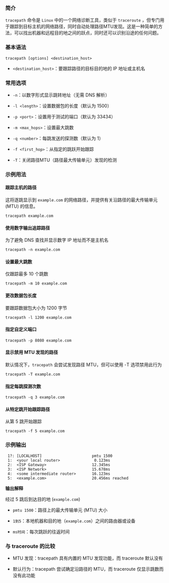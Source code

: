 ### 简介

`tracepath` 命令是 `Linux` 中的一个网络诊断工具，类似于 `traceroute` ，但专门用于跟踪到目标主机的网络路径，同时自动处理路径MTU发现。这是一种简单的方法，可以找出机器和远程目的地之间的跃点，同时还可以识别沿途的任何问题。

### 基本语法

```shell
tracepath [options] <destination_host>
```

* `<destination_host>`：要跟踪路径的目标目的地的 IP 地址或主机名

### 常用选项

* `-n`：以数字形式显示跳转地址（无需 DNS 解析）

* `-l <length>`：设置数据包的长度（默认为 1500）

* `-p <port>`：设置用于测试的端口（默认为 33434）

* `-m <max_hops>`：设置最大跳数

* `-q <number>`：每跳发送的探测数（默认为 1）

* `-f <first_hop>`：从指定的跳跃开始跟踪

* `-T`：关闭路径MTU（路径最大传输单元）发现的检测

### 示例用法

#### 跟踪主机的路径

这将逐跳显示到 `example.com` 的网络路径，并提供有关沿路径的最大传输单元 (MTU) 的信息。

```shell
tracepath example.com
```

#### 使用数字输出追踪路径

为了避免 DNS 查找并显示数字 IP 地址而不是主机名

```shell
tracepath -n example.com
```

#### 设置最大跳数

仅跟踪最多 10 个跳数

```shell
tracepath -m 10 example.com
```

#### 更改数据包长度

要跟踪数据包大小为 1200 字节

```shell
tracepath -l 1200 example.com
```

#### 指定自定义端口

```shell
tracepath -p 8080 example.com
```

#### 显示禁用 MTU 发现的路径

默认情况下，`tracepath` 会尝试发现路径 MTU，但可以使用 -T 选项禁用此行为

```shell
tracepath -T example.com
```

#### 指定每跳探测次数

```shell
tracepath -q 3 example.com
```

#### 从特定跳开始跟踪路径

从第 5 跳开始跟踪

```shell
tracepath -f 5 example.com
```

### 示例输出

```shell
 1?: [LOCALHOST]                      pmtu 1500
 1:  <your local router>               0.123ms 
 2:  <ISP Gateway>                    12.345ms 
 3:  <ISP Network>                    15.678ms 
 4:  <some intermediate router>       16.123ms 
 5:  <example.com>                    20.456ms reached
```

**输出解释**

经过 5 跳后到达目的地 (`example.com`)

* `pmtu 1500`：路径上的最大传输单元 (MTU) 大小

* `1到5`：本地机器和目的地（`example.com`）之间的路由器或设备

* `ms时间`：每次跳跃的往返时间

### 与 traceroute 的比较

* MTU 发现：tracepath 具有内置的 MTU 发现功能，而 traceroute 默认没有

* 默认行为：tracepath 尝试确定沿路径的 MTU，而 traceroute 仅显示跳数而没有此功能


